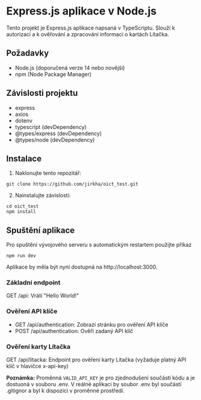 # Express.js aplikace v Node.js

Tento projekt je Express.js aplikace napsaná v TypeScriptu. Slouží k autorizaci a k ověřování a zpracování informací o kartách Lítačka.

## Požadavky

- Node.js (doporučená verze 14 nebo novější)
- npm (Node Package Manager)

## Závislosti projektu

- express
- axios
- dotenv
- typescript (devDependency)
- @types/express (devDependency)
- @types/node (devDependency)

## Instalace

1. Naklonujte tento repozitář:
```
git clone https://github.com/jirkha/oict_test.git
```

2. Nainstalujte závislosti:
```
cd oict_test
npm install
```

## Spuštění aplikace

Pro spuštění vývojového serveru s automatickým restartem použijte příkaz
```
npm run dev
```

Aplikace by měla být nyní dostupná na http://localhost:3000.

### Základní endpoint
GET /api: Vrátí "Hello World!"

### Ověření API klíče
- GET /api/authentication: Zobrazí stránku pro ověření API klíče
- POST /api/authentication: Ověří zadaný API klíč

### Ověření karty Lítačka
GET /api/litacka: Endpoint pro ověření karty Lítačka (vyžaduje platný API klíč v hlavičce x-api-key)


**Poznámka:** Proměnná `VALID_API_KEY` je pro zjednodušení součástí kódu a je dostuoná v souboru .env. V reálné aplikaci by soubor .env byl součástí .gitignor a byl k dispozici v proměnné prostředí.
